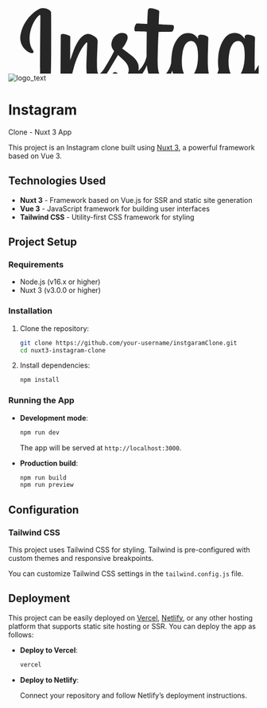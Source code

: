 <?xml version="1.0" encoding="UTF-8" standalone="no"?>
<svg
	xmlns:dc="http://purl.org/dc/elements/1.1/"
	xmlns:cc="http://creativecommons.org/ns#"
	xmlns:rdf="http://www.w3.org/1999/02/22-rdf-syntax-ns#"
	xmlns:svg="http://www.w3.org/2000/svg"
	xmlns="http://www.w3.org/2000/svg"
	width="840"
	height="300"
	version="1.1">
<path
	style="fill:#262626" 
	d="m 64.760239,49.107948 c -16.2103,6.7854 -34.030801,25.955 -39.659101,50.016996 -7.1278,30.487496 22.534301,43.379696 24.967201,39.152496 2.8635,-4.967 -5.3151,-6.6467 -6.9986,-22.465 -2.1758,-20.430692 7.3224,-43.259692 19.2762,-53.276392 2.222,-1.861 2.1163,0.7292 2.1163,5.5203 0,8.5676 -0.4734,85.479502 -0.4734,101.531102 0,21.7198 -0.8971,28.5785 -2.5083,35.3558 -1.6325,6.8681 -4.257,11.5088 -2.2683,13.2964 2.2219,1.9996 11.7086,-2.7567 17.2006,-10.4218 6.5857,-9.1931 8.891,-20.2335 9.3049,-32.2232 0.4999,-14.4532 0.4786,-37.38741 0.4999,-50.46891 0.02,-11.9977 0.2021,-47.129592 -0.2103,-68.249592 -0.1011,-5.1803 -14.4679,-10.6152 -21.2479,-7.7745 M 640.38672,150.75505 c -0.5226,11.2916 -3.0221,20.1175 -6.1242,26.3429 -6.0055,12.052 -18.4671,15.7943 -23.7581,-1.5309 -2.8834,-9.444 -3.0181,-25.2164 -0.9451,-38.39521 2.1102,-13.4255 8.0024,-23.5648 17.7592,-22.6504 9.6235,0.9039 14.128,13.3042 13.0682,36.23311 z m -162.23548,70.0559 c -0.1306,18.7617 -3.0834,35.2118 -9.4155,39.9896 -8.9809,6.7747 -21.0519,1.6929 -18.5524,-11.9977 2.2116,-12.1149 12.6709,-24.4873 27.9933,-39.6044 0,0 0.032,3.4474 -0.025,11.6125 z m -2.4528,-70.1652 c -0.5492,10.2844 -3.2154,20.616 -6.1242,26.4536 -6.0042,12.0519 -18.5564,15.8196 -23.7581,-1.5309 -3.5566,-11.8546 -2.7048,-27.1975 -0.9451,-36.86491 2.2835,-12.543 7.8185,-24.1794 17.7592,-24.1794 9.6648,0 14.4306,10.6033 13.0682,36.12241 z m -93.9833,-0.1573 c -0.5892,10.8922 -2.7141,19.9975 -6.1241,26.6109 -6.1695,11.969 -18.3751,15.7649 -23.7581,-1.5309 -3.8806,-12.4716 -2.5595,-29.47701 -0.9452,-38.66331 2.3956,-13.632 8.3944,-23.2968 17.7593,-22.381 9.6195,0.9398 14.2959,13.3028 13.0681,35.96511 z m 430.70378,12.7226 c -2.3516,0 -3.4247,2.4239 -4.3125,6.504 -3.0794,14.1866 -6.3161,17.3899 -10.49,17.3899 -4.6631,0 -8.853,-7.0246 -9.9301,-21.0866 -0.8465,-11.0572 -0.7105,-31.41391 0.372,-51.66341 0.2212,-4.1605 -0.9265,-8.277 -12.0857,-12.3309 -4.8018,-1.7437 -11.7818,-4.311196 -15.2571,4.0779 -9.8194,23.7007 -13.6614,42.51711 -14.5652,50.16101 -0.047,0.3956 -0.5319,0.4764 -0.6172,-0.4479 -0.5759,-6.1222 -1.8636,-17.24741 -2.0236,-40.62151 -0.031,-4.5605 -0.9971,-8.4424 -6.0308,-11.6205 -3.2661,-2.0622 -13.1842,-5.709496 -16.7555,-1.3704 -3.0941,3.5487 -6.6774,13.0988 -10.4007,24.4193 -3.026,9.2009 -5.1336,15.4251 -5.1336,15.4251 0,0 0.04,-24.8259 0.076,-34.2428 0.016,-3.5526 -2.4209,-4.7364 -3.1554,-4.951 -3.3074,-0.9599 -9.8235,-2.5635 -12.5896,-2.5635 -3.4127,0 -4.2485,1.9076 -4.2485,4.6871 0,0.3639 -0.5386,32.6857 -0.5386,55.28661 0,0.9817 0,2.0528 0.01,3.1906 -1.8876,10.3876 -8.0091,24.4886 -14.6665,24.4886 -6.6654,0 -9.8101,-5.8952 -9.8101,-32.839 0,-15.71831 0.4719,-22.55301 0.7039,-33.92141 0.1346,-6.5481 0.3946,-11.5765 0.3799,-12.7176 -0.049,-3.4993 -6.1001,-5.263 -8.9156,-5.9148 -2.8288,-0.6573 -5.287,-0.9119 -7.2066,-0.8026 -2.7168,0.1533 -4.6391,1.9357 -4.6391,4.3872 0,1.3144 0.015,3.8139 0.015,3.8139 -3.4993,-5.4989 -9.1275,-9.3262 -12.8722,-10.435296 -10.086,-2.995396 -20.6107,-0.3413 -28.5491,10.767296 -6.3095,8.8263 -10.11268,18.823 -11.60978,33.1856 -1.0944,10.50011 -0.7372,21.14791 1.2078,30.15281 -2.3502,10.161 -6.7134,14.3239 -11.4911,14.3239 -6.936,0 -11.9644,-11.3212 -11.3805,-30.9007 0.3852,-12.87821 2.9621,-21.91581 5.7789,-34.99061 1.2011,-5.5736 0.2253,-8.4917 -2.2223,-11.2885 -2.2449,-2.5648 -7.0279,-3.8752 -13.904,-2.2635 -4.8977,1.1491 -11.9003,2.3848 -18.3071,3.334 0,0 0.3866,-1.5424 0.7039,-4.2618 1.6663,-14.261292 -13.8307,-13.104192 -18.7751,-8.549096 -2.9514,2.719496 -4.9604,5.926896 -5.7229,11.693796 -1.2091,9.1516 6.2548,13.4681 6.2548,13.4681 -2.4489,11.2098 -8.4517,25.85361 -14.6492,36.44091 -3.3193,5.6724 -5.8588,9.8757 -9.1369,14.3439 -0.012,-1.6638 -0.021,-3.3274 -0.027,-4.9834 -0.075,-23.56751 0.2386,-42.11591 0.3772,-48.80131 0.1347,-6.548 0.3973,-11.4431 0.3826,-12.5842 -0.037,-2.5595 -1.5317,-3.526 -4.6404,-4.7498 -2.7488,-1.0824 -5.9989,-1.8316 -9.3702,-2.0929 -4.2552,-0.3319 -6.8187,1.925 -6.7521,4.5938 0.013,0.5039 0.013,3.598 0.013,3.598 -3.4994,-5.499 -9.1276,-9.3262 -12.8722,-10.435396 -10.0861,-2.994096 -20.6107,-0.3399 -28.5492,10.767296 -6.3081,8.8263 -10.4393,21.2119 -11.6098,33.0763 -1.0904,11.05771 -0.8891,20.45471 0.5973,28.37051 -1.6037,7.9266 -6.2148,16.2156 -11.4285,16.2156 -6.6654,0 -10.458,-5.8953 -10.458,-32.839 0,-15.71831 0.4719,-22.55301 0.7039,-33.92021 0.1346,-6.548 0.3946,-11.5777 0.3799,-12.7175 -0.049,-3.4993 -6.1002,-5.263 -8.9156,-5.9162 -2.9461,-0.6812 -5.4896,-0.9318 -7.4426,-0.7879 -2.5768,0.192 -4.3885,2.4996 -4.3885,4.2206 l 0,3.9659 c -3.4993,-5.499 -9.1275,-9.3262 -12.8722,-10.435396 -10.086,-2.994096 -20.552,-0.2972 -28.5491,10.767296 -5.215,7.2146 -9.4369,15.2131 -11.6098,32.919 -0.6279,5.11671 -0.9052,9.90811 -0.8692,14.38661 -2.0796,12.7179 -11.2645,27.376 -18.7777,27.376 -4.3965,0 -8.5837,-8.5275 -8.5837,-26.7015 0,-24.20871 1.4984,-58.676706 1.7517,-61.998702 0,0 9.4928,-0.1613 11.3312,-0.1827 4.735,-0.052 9.0236,0.06 15.3303,-0.2626 3.1634,-0.1613 6.2108,-11.5138 2.9461,-12.9188 -1.4797,-0.6359 -11.9377,-1.1931 -16.0835,-1.2811 -3.486,-0.079 -13.1908,-0.7972 -13.1908,-0.7972 0,0 0.8705,-22.8783 1.0731,-25.2951 0.172,-2.0143 -2.4342,-3.0514 -3.9286,-3.6807 -3.6339,-1.537 -6.8853,-2.2729 -10.7392,-3.0674 -5.3244,-1.0984 -7.7399,-0.024 -8.2118,4.4698 -0.7105,6.8201 -1.0785,26.7962 -1.0785,26.7962 -3.9072,0 -17.254,-0.7638 -21.1625,-0.7638 -3.6313,0 -7.5506,15.617 -2.5302,15.8089 5.7762,0.224 15.8423,0.4173 22.5156,0.6186 0,0 -0.2972,35.035892 -0.2972,45.852492 0,1.1508 0.01,2.259 0.012,3.3343 -3.6727,19.14301 -16.6088,29.48361 -16.6088,29.48361 2.7781,-12.6642 -2.8968,-22.1744 -13.1188,-30.22481 -3.766,-2.9666 -11.2006,-8.5828 -19.519,-14.7372 0,0 4.8178,-4.7484 9.0903,-14.3012 3.0274,-6.7667 3.1581,-14.5106 -4.2725,-16.218196 -12.2777,-2.823496 -22.401,6.193396 -25.4205,15.819596 -2.3395,7.4572 -1.0917,12.9908 3.4914,18.739 0.3346,0.42 0.6972,0.8492 1.0718,1.2811 -2.7715,5.3419 -6.5788,12.5339 -9.8035,18.11121 -8.9503,15.485 -15.7116,27.7333 -20.8213,27.7333 -4.0846,0 -4.0299,-12.4352 -4.0299,-24.078 0,-10.03711 0.7412,-25.12721 1.3331,-40.75081 0.1959,-5.167 -2.3876,-8.1105 -6.7187,-10.7766 -2.6315,-1.6197 -8.2478,-4.8044 -11.5005,-4.8044 -4.8686,0 -18.915,0.6625 -32.1871,39.0538 -1.6726,4.8389 -4.9585,13.65601 -4.9585,13.65601 l 0.2828,-46.16711 c 0,-1.0824 -0.5765,-2.1289 -1.8965,-2.8448 -2.2365,-1.2144 -8.2099,-3.6979 -13.5214,-3.6979 -2.5307,0 -3.7936,1.1771 -3.7936,3.5233 l -0.4633,72.22881 c 0,5.488 0.1431,11.8903 0.6857,14.6905 0.5406,2.8037 1.4164,5.0845 2.5011,6.4415 1.0831,1.3544 2.336,2.3876 4.4017,2.814 1.9226,0.3958 12.4503,1.7477 12.9975,-2.2755 0.6556,-4.8215 0.6807,-10.0366 6.2088,-29.4864 8.6061,-30.28081 19.8269,-45.05531 25.1018,-50.30231 0.9223,-0.9171 1.9754,-0.9718 1.9247,0.5292 -0.2252,6.6388 -1.0171,23.2276 -1.5502,37.32091 -1.4289,37.7154 5.4322,44.706 15.2371,44.706 7.5012,0 18.0752,-7.4533 29.4103,-26.3202 7.0667,-11.7576 13.928,-23.2862 18.8577,-31.59531 3.4354,3.1802 7.2906,6.60301 11.1432,10.25951 8.9529,8.4973 11.8924,16.5715 9.9421,24.2313 -1.4917,5.8557 -7.1093,11.8904 -17.1074,6.0249 -2.9141,-1.7112 -4.1579,-3.0333 -7.088,-4.9625 -1.5743,-1.0364 -3.9779,-1.3462 -5.4189,-0.2605 -3.7433,2.8224 -5.8842,6.4123 -7.1066,10.8568 -1.1891,4.3247 3.142,6.6108 7.6318,8.6104 3.8659,1.721 12.175,3.2805 17.474,3.4581 20.6467,0.6905 37.1862,-9.9689 48.6999,-37.4648 2.061,23.7461 10.8326,37.1835 26.0724,37.1835 10.1887,0 20.404,-13.1698 24.8712,-26.1256 1.2824,5.2812 3.1807,9.8737 5.6322,13.7573 11.7431,18.6058 34.524,14.6012 45.9672,-1.1981 3.538,-4.8819 4.0765,-6.6362 4.0765,-6.6362 1.669,14.9184 13.6827,20.1308 20.5614,20.1308 7.7039,0 15.6583,-3.642 21.2332,-16.1929 0.6533,1.3621 1.3664,2.6629 2.145,3.896 11.743,18.6058 34.524,14.6012 45.9671,-1.1981 0.5399,-0.7411 1.0078,-1.4134 1.4171,-2.0168 l 0.3359,9.7991 c 0,0 -6.5281,5.9885 -10.5353,9.6622 -17.6366,16.1809 -31.0473,28.4572 -32.0338,42.7531 -1.2664,18.2285 13.5174,25.0032 24.7019,25.891 11.8777,0.9426 22.0491,-5.6187 28.3012,-14.8012 5.4989,-8.0823 9.0983,-25.4777 8.8343,-42.6584 -0.1053,-6.8799 -0.2786,-15.6277 -0.4146,-25.0045 6.1988,-7.1986 13.1828,-16.2969 19.6136,-26.9468 7.008,-11.6061 14.5185,-27.19211 18.3644,-39.32181 0,0 6.5255,0.056 13.4894,-0.3999 2.2276,-0.1453 2.8675,0.3092 2.4556,1.9423 -0.4973,1.9729 -8.7983,33.99081 -1.2225,55.32001 5.1857,14.6012 16.8755,19.2989 23.8061,19.2989 8.1131,0 15.8743,-6.1269 20.03348,-15.225 0.5012,1.0143 1.0251,1.9958 1.597,2.9019 11.7431,18.6058 34.4441,14.5772 45.9672,-1.1981 2.6008,-3.5592 4.0765,-6.6362 4.0765,-6.6362 2.4729,15.4397 14.4799,20.2094 21.3572,20.2094 7.164,0 13.9627,-2.9369 19.479,-15.9889 0.2306,5.7468 0.5932,10.4459 1.1664,11.9274 0.3493,0.906 2.3849,2.0434 3.8659,2.5927 6.5534,2.4302 13.2375,1.281 15.7103,0.7811 1.713,-0.3467 3.0488,-1.721 3.2314,-5.2698 0.4799,-9.3181 0.1853,-24.9739 3.0101,-36.609 4.7418,-19.52691 9.1649,-27.10141 11.2632,-30.85131 1.1744,-2.101 2.4995,-2.4476 2.5475,-0.224 0.099,4.4991 0.3226,17.7113 2.1596,35.46251 1.349,13.0554 3.1514,20.772 4.5364,23.2142 3.9526,6.984 8.8343,7.3147 12.8096,7.3147 2.5288,0 7.8171,-0.6988 7.3439,-5.1432 -0.2306,-2.1663 0.1733,-15.5544 4.8484,-34.792 3.0527,-12.56281 8.1424,-23.91411 9.9781,-28.06391 0.6772,-1.5304 0.9918,-0.324 0.9811,-0.089 -0.3866,8.6517 -1.2544,36.95031 2.2702,52.42731 4.7778,20.9666 18.5991,23.3128 23.4155,23.3128 10.282,0 18.6911,-7.8214 21.5239,-28.4012 0.6825,-4.9526 -0.328,-8.7768 -3.3554,-8.7768"
	/>
</svg>
![logo_text](https://github.com/user-attachments/assets/8e07cabb-616d-42ab-9203-d7fb14cd726c)

# Instagram
 Clone - Nuxt 3 App

This project is an Instagram clone built using [Nuxt 3](https://v3.nuxtjs.org/), a powerful framework based on Vue 3. 
## Technologies Used

- **Nuxt 3** - Framework based on Vue.js for SSR and static site generation
- **Vue 3** - JavaScript framework for building user interfaces
- **Tailwind CSS** - Utility-first CSS framework for styling

## Project Setup

### Requirements

- Node.js (v16.x or higher)
- Nuxt 3 (v3.0.0 or higher)

### Installation

1. Clone the repository:

   ```bash
   git clone https://github.com/your-username/instgaramClone.git
   cd nuxt3-instagram-clone
   ```

2. Install dependencies:

   ```bash
   npm install
   ```

### Running the App

- **Development mode**:

  ```bash
  npm run dev
  ```

  The app will be served at `http://localhost:3000`.

- **Production build**:

  ```bash
  npm run build
  npm run preview
  ```

## Configuration

### Tailwind CSS

This project uses Tailwind CSS for styling. Tailwind is pre-configured with custom themes and responsive breakpoints.

You can customize Tailwind CSS settings in the `tailwind.config.js` file.

## Deployment

This project can be easily deployed on [Vercel](https://vercel.com/), [Netlify](https://www.netlify.com/), or any other hosting platform that supports static site hosting or SSR. You can deploy the app as follows:

- **Deploy to Vercel**:

  ```bash
  vercel
  ```

- **Deploy to Netlify**:

  Connect your repository and follow Netlify’s deployment instructions.

